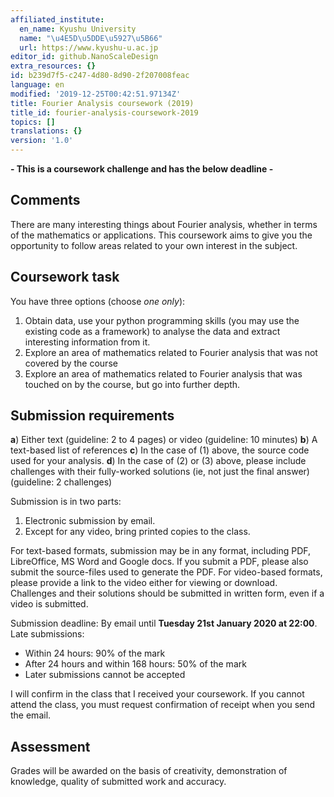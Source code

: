 ```yaml
---
affiliated_institute:
  en_name: Kyushu University
  name: "\u4E5D\u5DDE\u5927\u5B66"
  url: https://www.kyushu-u.ac.jp
editor_id: github.NanoScaleDesign
extra_resources: {}
id: b239d7f5-c247-4d80-8d90-2f207008feac
language: en
modified: '2019-12-25T00:42:51.97134Z'
title: Fourier Analysis coursework (2019)
title_id: fourier-analysis-coursework-2019
topics: []
translations: {}
version: '1.0'
---
```


**- This is a coursework challenge and has the below deadline -**

## Comments
There are many interesting things about Fourier analysis, whether in terms of the mathematics or applications.
This coursework aims to give you the opportunity to follow areas related to your own interest in the subject.


## Coursework task

You have three options (choose _one only_):

1. Obtain data, use your python programming skills (you may use the existing code as a framework) to analyse the data and extract interesting information from it.
2. Explore an area of mathematics related to Fourier analysis that was not covered by the course
3. Explore an area of mathematics related to Fourier analysis that was touched on by the course, but go into further depth.

## Submission requirements

**a**) Either text (guideline: 2 to 4 pages) or video (guideline: 10 minutes)
**b**) A text-based list of references
**c**) In the case of (1) above, the source code used for your analysis.
**d**) In the case of (2) or (3) above, please include challenges with their fully-worked solutions (ie, not just the final answer) (guideline: 2 challenges)

Submission is in two parts:

1. Electronic submission by email. 
2. Except for any video, bring printed copies to the class.

For text-based formats, submission may be in any format, including PDF, LibreOffice, MS Word and Google docs. If you submit a PDF, please also submit the source-files used to generate the PDF. For video-based formats, please provide a link to the video either for viewing or download. Challenges and their solutions should be submitted in written form, even if a video is submitted.

Submission deadline: By email until **Tuesday 21st January 2020 at 22:00**.
Late submissions:
- Within 24 hours: 90% of the mark
- After 24 hours and within 168 hours: 50% of the mark
- Later submissions cannot be accepted

I will confirm in the class that I received your coursework.
If you cannot attend the class, you must request confirmation of receipt when you send the email.


## Assessment

Grades will be awarded on the basis of creativity, demonstration of knowledge, quality of submitted work and accuracy.
